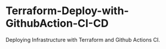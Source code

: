 # Terraform-Deploy-with-GithubAction-CI-CD
Deploying Infrastructure with Terraform and Github Actions CI.
